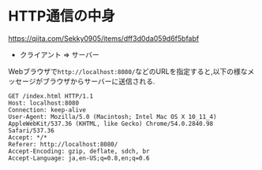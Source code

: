 # HTTP通信の中身

https://qiita.com/Sekky0905/items/dff3d0da059d6f5bfabf

- クライアント => サーバー

Webブラウザで`http://localhost:8080/`などのURLを指定すると,以下の様なメッセージがブラウザからサーバーに送信される.

```
GET /index.html HTTP/1.1 
Host: localhost:8080
Connection: keep-alive
User-Agent: Mozilla/5.0 (Macintosh; Intel Mac OS X 10_11_4) AppleWebKit/537.36 (KHTML, like Gecko) Chrome/54.0.2840.98 Safari/537.36
Accept: */*
Referer: http://localhost:8080/
Accept-Encoding: gzip, deflate, sdch, br
Accept-Language: ja,en-US;q=0.8,en;q=0.6
```
